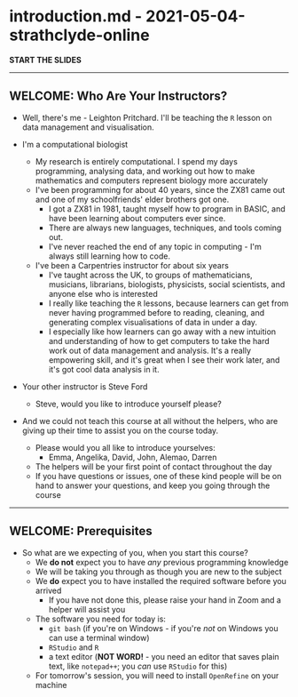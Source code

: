 # introduction.md - 2021-05-04-strathclyde-online

**START THE SLIDES**

-----

## WELCOME: Who Are Your Instructors?

- Well, there's me - Leighton Pritchard. I'll be teaching the `R` lesson on data management and visualisation.
- I'm a computational biologist
  - My research is entirely computational. I spend my days programming, analysing data, and working out how to make mathematics and computers represent biology more accurately
  - I've been programming for about 40 years, since the ZX81 came out and one of my schoolfriends' elder brothers got one.
    - I got a ZX81 in 1981, taught myself how to program in BASIC, and have been learning about computers ever since.
    - There are always new languages, techniques, and tools coming out.
    - I've never reached the end of any topic in computing - I'm always still learning how to code.
  - I've been a Carpentries instructor for about six years
    - I've taught across the UK, to groups of mathematicians, musicians, librarians, biologists, physicists, social scientists, and anyone else who is interested
    - I really like teaching the `R` lessons, because learners can get from never having programmed before to reading, cleaning, and generating complex visualisations of data in under a day.
    - I especially like how learners can go away with a new intuition and understanding of how to get computers to take the hard work out of data management and analysis. It's a really empowering skill, and it's great when I see their work later, and it's got cool data analysis in it.

- Your other instructor is Steve Ford
  - Steve, would you like to introduce yourself please?

- And we could not teach this course at all without the helpers, who are giving up their time to assist you on the course today.
  - Please would you all like to introduce yourselves:
    - Emma, Angelika, David, John, Alemao, Darren
  - The helpers will be your first point of contact throughout the day
  - If you have questions or issues, one of these kind people will be on hand to answer your questions, and keep you going through the course

-----

## WELCOME: Prerequisites

- So what are we expecting of you, when you start this course?
  - We **do not** expect you to have *any* previous programming knowledge
  - We will be taking you through as though you are new to the subject
  - We **do** expect you to have installed the required software before you arrived
    - If you have not done this, please raise your hand in Zoom and a helper will assist you
  - The software you need for today is:
    - `git bash` (if you're on Windows - if you're *not* on Windows you can use a terminal window)
    - `RStudio` and `R`
    - a text editor (**NOT WORD!** - you need an editor that saves plain text, like `notepad++`; you *can* use `RStudio` for this)
  - For tomorrow's session, you will need to install `OpenRefine` on your machine